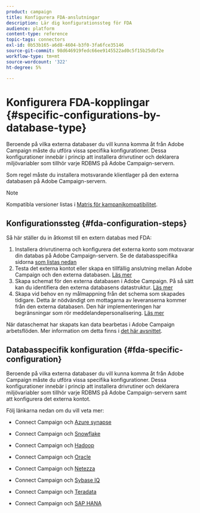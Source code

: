 ```yaml
---
product: campaign
title: Konfigurera FDA-anslutningar
description: Lär dig konfigurationssteg för FDA
audience: platform
content-type: reference
topic-tags: connectors
exl-id: 0b53b165-a6d8-4604-b3f0-3fa6fce35146
source-git-commit: 98d646919fedc66ee9145522ad0c5f15b25dbf2e
workflow-type: tm+mt
source-wordcount: '322'
ht-degree: 5%

---
```


# Konfigurera FDA-kopplingar {#specific-configurations-by-database-type}

Beroende på vilka externa databaser du vill kunna komma åt från Adobe Campaign måste du utföra vissa specifika konfigurationer. Dessa konfigurationer innebär i princip att installera drivrutiner och deklarera miljövariabler som tillhör varje RDBMS på Adobe Campaign-servern.

Som regel måste du installera motsvarande klientlager på den externa databasen på Adobe Campaign-servern.

>[!NOTE]
>
>Kompatibla versioner listas i [Matris för kampanjkompatibilitet](../../rn/using/compatibility-matrix.md#FederatedDataAccessFDA).


## Konfigurationssteg {#fda-configuration-steps}

Så här ställer du in åtkomst till en extern databas med FDA:

1. Installera drivrutinerna och konfigurera det externa konto som motsvarar din databas på Adobe Campaign-servern. Se de databasspecifika sidorna [som listas nedan](#fda-specific-configuration)
1. Testa det externa kontot eller skapa en tillfällig anslutning mellan Adobe Campaign och den externa databasen. [Läs mer](../../installation/using/connecting-to-database.md)
1. Skapa schemat för den externa databasen i Adobe Campaign. På så sätt kan du identifiera den externa databasens datastruktur. [Läs mer](../../installation/using/creating-data-schema.md)
1. Skapa vid behov en ny målmappning från det schema som skapades tidigare. Detta är nödvändigt om mottagarna av leveranserna kommer från den externa databasen. Den här implementeringen har begränsningar som rör meddelandepersonalisering. [Läs mer](../../installation/using/defining-data-mapping.md)

När dataschemat har skapats kan data bearbetas i Adobe Campaign arbetsflöden. Mer information om detta finns i [det här avsnittet](../../workflow/using/accessing-an-external-database--fda-.md).

## Databasspecifik konfiguration {#fda-specific-configuration}

Beroende på vilka externa databaser du vill kunna komma åt från Adobe Campaign måste du utföra vissa specifika konfigurationer. Dessa konfigurationer innebär i princip att installera drivrutiner och deklarera miljövariabler som tillhör varje RDBMS på Adobe Campaign-servern samt att konfigurera det externa kontot.

Följ länkarna nedan om du vill veta mer:

* Connect Campaign och [Azure synapse](../../installation/using/configure-fda-synapse.md)

* Connect Campaign och [Snowflake](../../installation/using/configure-fda-snowflake.md)

* Connect Campaign och [Hadoop](../../installation/using/configure-fda-hadoop.md)

* Connect Campaign och [Oracle](../../installation/using/configure-fda-oracle.md)

* Connect Campaign och [Netezza](../../installation/using/configure-fda-netezza.md)

* Connect Campaign och [Sybase IQ](../../installation/using/configure-fda-sybase.md)

* Connect Campaign och [Teradata](../../installation/using/configure-fda-teradata.md)

* Connect Campaign och [SAP HANA](../../installation/using/configure-fda-sap-hana.md)
